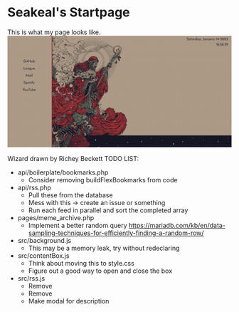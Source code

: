 # Seakeal's Startpage

This is what my page looks like.
![Image not found](img/example.png)

Wizard drawn by Richey Beckett
TODO LIST:
- api/boilerplate/bookmarks.php
	- Consider removing buildFlexBookmarks from code
- api/rss.php
	- Pull these from the database
	- Mess with this → create an issue or something
	- Run each feed in parallel and sort the completed array
- pages/meme_archive.php
	- Implement a better random query https://mariadb.com/kb/en/data-sampling-techniques-for-efficiently-finding-a-random-row/
- src/background.js
	- This may be a memory leak, try without redeclaring
- src/contentBox.js
	- Think about moving this to style.css
	- Figure out a good way to open and close the box
- src/rss.js
	- Remove
	- Remove
	- Make modal for description

